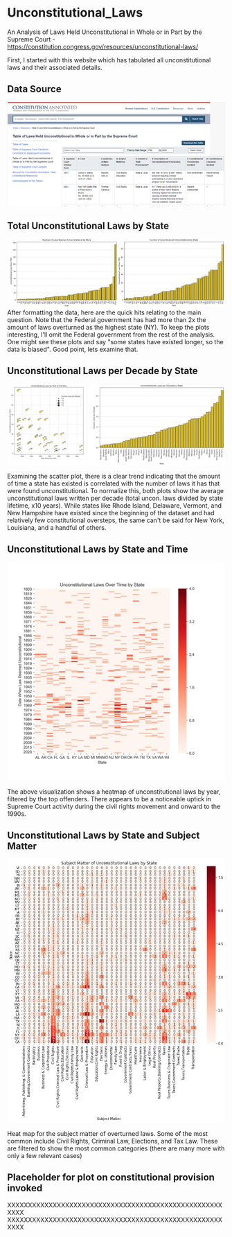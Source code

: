 # Unconstitutional_Laws
An Analysis of Laws Held Unconstitutional in Whole or in Part by the Supreme Court - https://constitution.congress.gov/resources/unconstitutional-laws/

First, I started with this website which has tabulated all unconstitutional laws and their associated details.
## Data Source
![Source Data](https://github.com/ebrodbeck/Unconstitutional_Laws/blob/main/Data%20Source.png)

## Total Unconstitutional Laws by State
![Total Unconstitutional Laws by State](https://github.com/ebrodbeck/Unconstitutional_Laws/blob/main/Total%20Unconstitutional%20Laws%20by%20State.JPG)
After formatting the data, here are the quick hits relating to the main question. Note that the Federal government has had more than 2x the amount of laws overturned as the highest state (NY). To keep the plots interesting, I'll omit the Federal government from the rest of the analysis.
One might see these plots and say "some states have existed longer, so the data is biased". Good point, lets examine that.
## Unconstitutional Laws per Decade by State
![Unconstitutional Laws per Decade by State](https://github.com/ebrodbeck/Unconstitutional_Laws/blob/main/Unconstitutional%20Laws%20per%20Decade%20by%20State.JPG)

Examining the scatter plot, there is a clear trend indicating that the amount of time a state has existed is correlated with the number of laws it has that were found unconstitutional. To normalize this, both plots show the average unconstitutional laws written per decade (total uncon. laws divided by state lifetime, x10 years). While states like Rhode Island, Delaware, Vermont, and New Hampshire have existed since the beginning of the dataset and had relatively few constitutional oversteps, the same can't be said for New York, Louisiana, and a handful of others.
## Unconstitutional Laws by State and Time
![Unconstitutional Laws by State and Time](https://github.com/ebrodbeck/Unconstitutional_Laws/blob/main/Unconstitutional%20Laws%20by%20State%20and%20Time.jpg)

The above visualization shows a heatmap of unconstitutional laws by year, filtered by the top offenders. There appears to be a noticeable uptick in Supreme Court activity during the civil rights movement and onward to the 1990s.
## Unconstitutional Laws by State and Subject Matter
![Unconstitutional Laws by State and Subject Matter](https://github.com/ebrodbeck/Unconstitutional_Laws/blob/main/Unconstitutional%20Laws%20by%20State%20and%20Subject%20Matter.png)

Heat map for the subject matter of overturned laws. Some of the most common include Civil Rights, Criminal Law, Elections, and Tax Law. These are filtered to show the most common categories (there are many more with only a few relevant cases)

## Placeholder for plot on constitutional provision invoked
XXXXXXXXXXXXXXXXXXXXXXXXXXXXXXXXXXXXXXXXXXXXXXXXXXXXXXXX
XXXXXXXXXXXXXXXXXXXXXXXXXXXXXXXXXXXXXXXXXXXXXXXXXXXXXXXX
